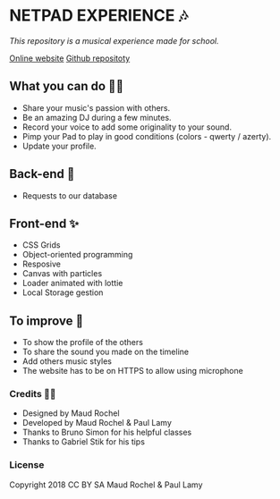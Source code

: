 # NETPAD EXPERIENCE 🎶

*This repository is a musical experience made for school.*

[Online website](http://maudrchl.com:7000/)
[Github repositoty](https://github.com/maudrochel/music-project)

## What you can do 🙌🏼
- Share your music's passion with others. 
- Be an amazing DJ during a few minutes. 
- Record your voice to add some originality to your sound.
- Pimp your Pad to play in good conditions (colors - qwerty / azerty).
- Update your profile. 

## Back-end 🔗
- Requests to our database

## Front-end ✨
- CSS Grids
- Object-oriented programming 
- Resposive 
- Canvas with particles
- Loader animated with lottie
- Local Storage gestion

## To improve 📝
- To show the profile of the others
- To share the sound you made on the timeline
- Add others music styles 
- The website has to be on HTTPS to allow using microphone 

### Credits ✍🏼
- Designed by Maud Rochel 
- Developed by Maud Rochel & Paul Lamy
- Thanks to Bruno Simon for his helpful classes
- Thanks to Gabriel Stik for his tips

### License 
Copyright 2018 CC BY SA Maud Rochel & Paul Lamy

